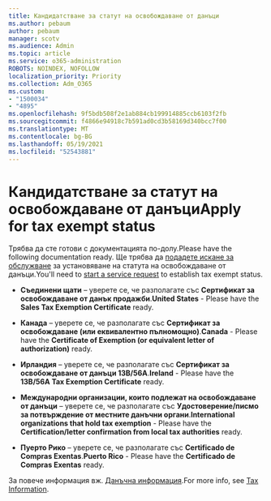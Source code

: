 ```yaml
---
title: Кандидатстване за статут на освобождаване от данъци
ms.author: pebaum
author: pebaum
manager: scotv
ms.audience: Admin
ms.topic: article
ms.service: o365-administration
ROBOTS: NOINDEX, NOFOLLOW
localization_priority: Priority
ms.collection: Adm_O365
ms.custom:
- "1500034"
- "4895"
ms.openlocfilehash: 9f5bdb508f2e1ab884cb199914885ccb6103f2fb
ms.sourcegitcommit: f4866e94918c7b591ad0cd3b58169d340bcc7f00
ms.translationtype: MT
ms.contentlocale: bg-BG
ms.lasthandoff: 05/19/2021
ms.locfileid: "52543881"
---
```

# <a name="apply-for-tax-exempt-status"></a><span data-ttu-id="7f127-102">Кандидатстване за статут на освобождаване от данъци</span><span class="sxs-lookup"><span data-stu-id="7f127-102">Apply for tax exempt status</span></span>

<span data-ttu-id="7f127-103">Трябва да сте готови с документацията по-долу.</span><span class="sxs-lookup"><span data-stu-id="7f127-103">Please have the following documentation ready.</span></span> <span data-ttu-id="7f127-104">Ще трябва да [подадете искане за обслужване](https://go.microsoft.com/fwlink/p/?linkid=518322) за установяване на статута на освобождаване от данъци.</span><span class="sxs-lookup"><span data-stu-id="7f127-104">You'll need to [start a service request](https://go.microsoft.com/fwlink/p/?linkid=518322) to establish tax exempt status.</span></span>

- <span data-ttu-id="7f127-105">**Съединени щати** – уверете се, че разполагате със **Сертификат за освобождаване от данък продажби**.</span><span class="sxs-lookup"><span data-stu-id="7f127-105">**United States** - Please have the **Sales Tax Exemption Certificate** ready.</span></span>

- <span data-ttu-id="7f127-106">**Канада** – уверете се, че разполагате със **Сертификат за освобождаване (или еквивалентно пълномощно)**.</span><span class="sxs-lookup"><span data-stu-id="7f127-106">**Canada** - Please have the **Certificate of Exemption (or equivalent letter of authorization)** ready.</span></span>

- <span data-ttu-id="7f127-107">**Ирландия** – уверете се, че разполагате със **Сертификат за освобождаване от данъци 13B/56A**.</span><span class="sxs-lookup"><span data-stu-id="7f127-107">**Ireland** - Please have the **13B/56A Tax Exemption Certificate** ready.</span></span>

- <span data-ttu-id="7f127-108">**Международни организации, които подлежат на освобождаване от данъци** – уверете се, че разполагате със **Удостоверение/писмо за потвърждение от местните данъчни органи**.</span><span class="sxs-lookup"><span data-stu-id="7f127-108">**International organizations that hold tax exemption** - Please have the **Certification/letter confirmation from local tax authorities** ready.</span></span>

- <span data-ttu-id="7f127-109">**Пуерто Рико** – уверете се, че разполагате със **Certificado de Compras Exentas**.</span><span class="sxs-lookup"><span data-stu-id="7f127-109">**Puerto Rico** - Please have the **Certificado de Compras Exentas** ready.</span></span>

<span data-ttu-id="7f127-110">За повече информация вж. [Данъчна информация](/microsoft-365/commerce/billing-and-payments/tax-information).</span><span class="sxs-lookup"><span data-stu-id="7f127-110">For more info, see [Tax Information](/microsoft-365/commerce/billing-and-payments/tax-information).</span></span>
